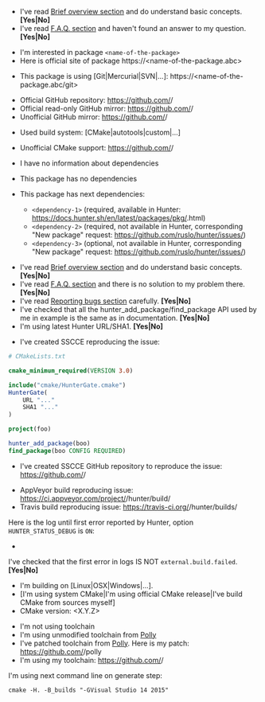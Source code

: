 <!--- Use this part of template if you want to start a discussion. Remove the rest. -->
<!--- Alternatively if you have a trivial question you can ask it in Gitter room: https://gitter.im/ruslo/hunter -->
<!--- BEGIN -->

* I've read [Brief overview section](https://docs.hunter.sh/en/latest/overview.html) and do understand basic concepts. **[Yes|No]**
* I've read [F.A.Q. section](https://docs.hunter.sh/en/latest/faq.html) and haven't found an answer to my question. **[Yes|No]**

<!--- END -->

<!--- Use this part of template if you want to leave a package request. Remove the rest. -->
<!--- BEGIN -->

* I'm interested in package `<name-of-the-package>`
* Here is official site of package https://<name-of-the-package.abc>

<!--- Leave the info about VCS this package is using. Remove this line if there is no any. -->
* This package is using [Git|Mercurial|SVN|...]: https://<name-of-the-package.abc/git>

<!--- Leave the info about availability of this package on GitHub. Remove unused. -->
* Official GitHub repository: https://github.com/<username>/<name-of-the-package>
* Official read-only GitHub mirror: https://github.com/<username>/<name-of-the-package>
* Unofficial GitHub mirror: https://github.com/<username>/<name-of-the-package>

<!--- Leave the info about build system -->
* Used build system: [CMake|autotools|custom|...]

<!--- Even if this package may not use CMake officially -->
<!--- there still may be unofficial/work-in-progress effort to introduce one. -->
<!--- Leave the link if you found one. -->
* Unofficial CMake support: https://github.com/<username>/<name-of-the-package>

<!--- Leave info about dependencies used by package -->
* I have no information about dependencies
* This package has no dependencies
* This package has next dependencies:

  * `<dependency-1>` (required, available in Hunter: https://docs.hunter.sh/en/latest/packages/pkg/<dependency-1>.html)
  * `<dependency-2>` (required, not available in Hunter, corresponding "New package" request: https://github.com/ruslo/hunter/issues/<number>)
  * `<dependency-3>` (optional, not available in Hunter, corresponding "New package" request: https://github.com/ruslo/hunter/issues/<number>)

<!--- END -->

<!--- Use this part of template if you want to report bug. Remove the rest. -->
<!--- BEGIN -->

* I've read [Brief overview section](https://docs.hunter.sh/en/latest/overview.html) and do understand basic concepts. **[Yes|No]**
* I've read [F.A.Q. section](https://docs.hunter.sh/en/latest/faq.html) and there is no solution to my problem there. **[Yes|No]**
* I've read [Reporting bugs section](https://docs.hunter.sh/en/latest/contributing.html#reporting-bugs) carefully. **[Yes|No]**
* I've checked that all the hunter_add_package/find_package API used by me in example is the same as in documentation. **[Yes|No]**
* I'm using latest Hunter URL/SHA1. **[Yes|No]**

<!--- If you can reproduce an issue using just one small CMakeLists.txt, paste it here. -->
* I've created SSCCE reproducing the issue:
```cmake
# CMakeLists.txt

cmake_minimum_required(VERSION 3.0)

include("cmake/HunterGate.cmake")
HunterGate(
    URL "..."
    SHA1 "..."
)

project(foo)

hunter_add_package(boo)
find_package(boo CONFIG REQUIRED)
```

<!--- If it's not just one file and you have to add more CMakeLists.txt or some C++ sources -->
<!--- then it's better to create separate GitHub repo with example -->
* I've created SSCCE GitHub repository to reproduce the issue: https://github.com/<username>/<repo>

<!--- Link to CI jobs to reproduce an issue. Optional, but nice to have one. -->
* AppVeyor build reproducing issue: https://ci.appveyor.com/project/<username>/hunter/build/<build-number>
* Travis build reproducing issue: https://travis-ci.org/<username>/hunter/builds/<build-number>

Here is the log until first error reported by Hunter, option `HUNTER_STATUS_DEBUG` is `ON`:
* <link-to-log-file>

<!--- Check this document: https://github.com/ruslo/hunter/wiki/error.external.build.failed -->
<!--- If you got `external.build.failed` -->
I've checked that the first error in logs IS NOT `external.build.failed`. **[Yes|No]**

<!--- Info about environment -->
* I'm building on [Linux|OSX|Windows|...].
* [I'm using system CMake|I'm using official CMake release|I've build CMake from sources myself]
* CMake version: <X.Y.Z>

<!--- What toolchain you're using if any -->
* I'm not using toolchain
* I'm using unmodified toolchain <toolchain-name> from [Polly](https://github.com/ruslo/polly)
* I've patched toolchain <toolchain-name> from [Polly](https://github.com/ruslo/polly). Here is my patch: https://github.com/<username>/polly
* I'm using my toolchain: https://github.com/<username>/<repo-with-toolchain>

I'm using next command line on generate step:
```
cmake -H. -B_builds "-GVisual Studio 14 2015"
```

<!--- END -->
